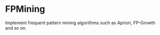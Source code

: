 FPMining
========

Implement frequent pattern mining algorithms such as Apriori, FP-Growth and so on.
